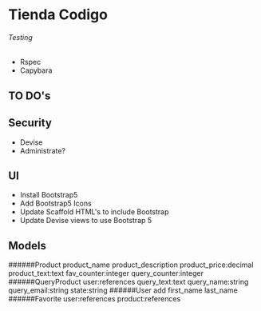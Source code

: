 # Tienda Codigo

###### Testing
- Rspec
- Capybara

## TO DO's

## Security
- Devise
- Administrate?

## UI
- Install Bootstrap5
- Add Bootstrap5 Icons
- Update Scaffold HTML's to include Bootstrap
- Update Devise views to use Bootstrap 5

## Models
######Product
product_name product_description product_price:decimal
product_text:text fav_counter:integer query_counter:integer
######QueryProduct
user:references query_text:text query_name:string query_email:string state:string
######User
add first_name last_name
######Favorite
user:references product:references